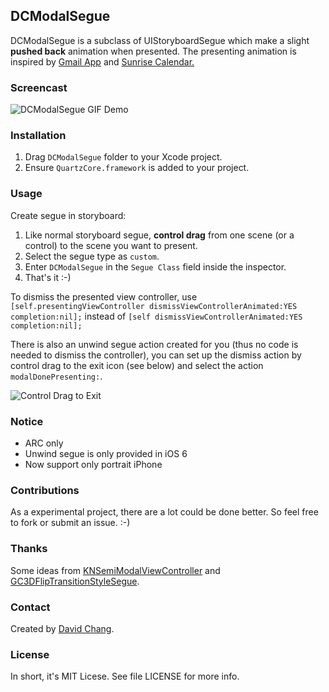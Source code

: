 ## DCModalSegue

DCModalSegue is a subclass of UIStoryboardSegue which make a slight **pushed back** animation when presented. The presenting animation is inspired by [Gmail App](https://itunes.apple.com/us/app/gmail-email-from-google/id422689480?mt=8) and [Sunrise Calendar.](https://itunes.apple.com/us/app/sunrise-calendar./id599114150?mt=8)


### Screencast

![DCModalSegue GIF Demo](http://d.pr/i/UaZK+)

### Installation

1. Drag `DCModalSegue` folder to your Xcode project.
2. Ensure `QuartzCore.framework` is added to your project.


### Usage

Create segue in storyboard:

1. Like normal storyboard segue, **control drag** from one scene (or a control) to the scene you want to present.
2. Select the segue type as `custom`.
3. Enter `DCModalSegue` in the `Segue Class` field inside the inspector.
4. That's it :-)

To dismiss the presented view controller, use `[self.presentingViewController dismissViewControllerAnimated:YES completion:nil];` 
instead of `[self dismissViewControllerAnimated:YES completion:nil];`

There is also an unwind segue action created for you (thus no code is needed to dismiss the controller), 
you can set up the dismiss action by control drag to the exit icon (see below) and select the action `modalDonePresenting:`.

![Control Drag to Exit](http://d.pr/i/78KD+)

### Notice

* ARC only
* Unwind segue is only provided in iOS 6
* Now support only portrait iPhone

### Contributions

As a experimental project, there are a lot could be done better. 
So feel free to fork or submit an issue. :-)

### Thanks

Some ideas from [KNSemiModalViewController](https://github.com/kentnguyen/KNSemiModalViewController) and [GC3DFlipTransitionStyleSegue](https://github.com/GlennChiu/GC3DFlipTransitionStyleSegue).

### Contact

Created by [David Chang](https://twitter.com/zetachang).

### License

In short, it's MIT Licese. See file LICENSE for more info.
